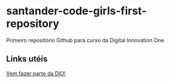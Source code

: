 # santander-code-girls-first-repository
Primeiro repositório Github para curso da Digital Innovation One

## Links utéis
[Vem fazer parte da DIO!](https://www.dio.me/)
